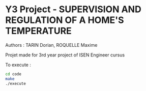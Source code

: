 # Y3 Project - SUPERVISION AND REGULATION OF A HOME'S TEMPERATURE 

Authors : TARIN Dorian, ROQUELLE Maxime

Projet made for 3rd year project of ISEN Engineer cursus

To execute :
```bash
cd code
make
./execute
```
